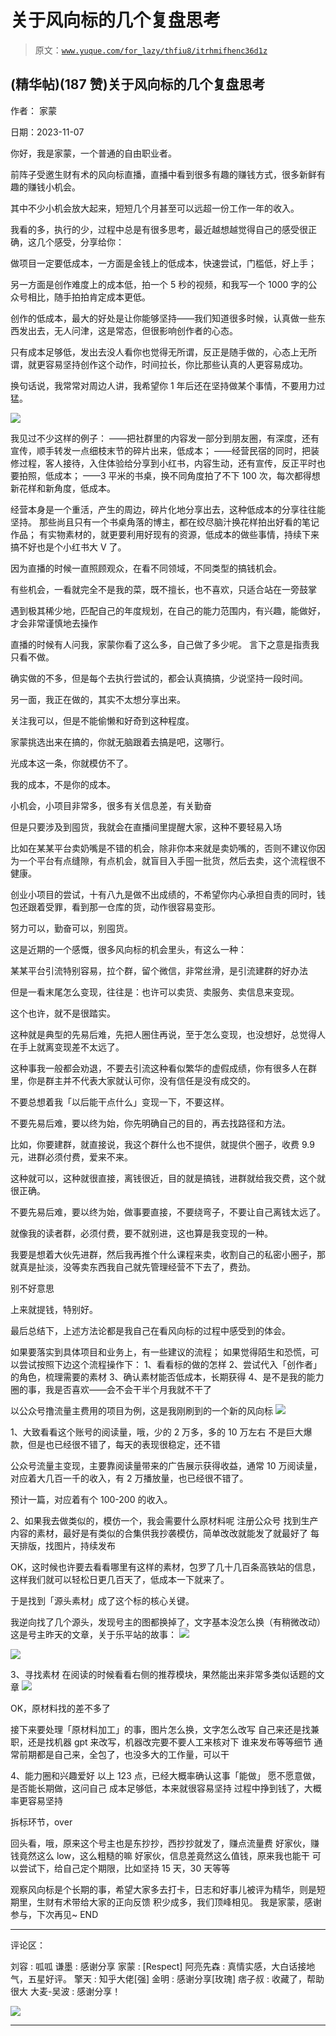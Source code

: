 # 关于风向标的几个复盘思考

> 原文：[`www.yuque.com/for_lazy/thfiu8/itrhmifhenc36d1z`](https://www.yuque.com/for_lazy/thfiu8/itrhmifhenc36d1z)

## (精华帖)(187 赞)关于风向标的几个复盘思考

作者： 家蒙

日期：2023-11-07

你好，我是家蒙，一个普通的自由职业者。

前阵子受邀生财有术的风向标直播，直播中看到很多有趣的赚钱方式，很多新鲜有趣的赚钱小机会。

其中不少小机会放大起来，短短几个月甚至可以远超一份工作一年的收入。

我看的多，执行的少，过程中总是有很多思考，最近越想越觉得自己的感受很正确，这几个感受，分享给你：

做项目一定要低成本，一方面是金钱上的低成本，快速尝试，门槛低，好上手；

另一方面是创作难度上的成本低，拍一个 5 秒的视频，和我写一个 1000 字的公众号相比，随手拍拍肯定成本更低。

创作的低成本，最大的好处是让你能够坚持——我们知道很多时候，认真做一些东西发出去，无人问津，这是常态，但很影响创作者的心态。

只有成本足够低，发出去没人看你也觉得无所谓，反正是随手做的，心态上无所谓，就更容易坚持创作这个动作，时间拉长，你比那些认真的人更容易成功。

换句话说，我常常对周边人讲，我希望你 1 年后还在坚持做某个事情，不要用力过猛。

![](img/a5858a4e4ee19ad9036de38aa3ac106d.png)

我见过不少这样的例子：
——把社群里的内容发一部分到朋友圈，有深度，还有宣传，顺手转发一点细枝末节的碎片出来，低成本；
——经营民宿的同时，把装修过程，客人接待，入住体验给分享到小红书，内容生动，还有宣传，反正平时也要拍照，低成本；
——3 平米的书桌，换不同角度拍了不下 100 次，每次都得想新花样和新角度，低成本。

经营本身是一个重活，产生的周边，碎片化地分享出去，这种低成本的分享往往能坚持。
那些尚且只有一个书桌角落的博主，都在绞尽脑汁换花样拍出好看的笔记作品；
有实物素材的，就更要利用好现有的资源，低成本的做些事情，持续下来搞不好也是个小红书大 V 了。

因为直播的时候一直照顾观众，在看不同领域，不同类型的搞钱机会。

有些机会，一看就完全不是我的菜，既不擅长，也不喜欢，只适合站在一旁鼓掌

遇到极其稀少地，匹配自己的年度规划，在自己的能力范围内，有兴趣，能做好，才会非常谨慎地去操作

直播的时候有人问我，家蒙你看了这么多，自己做了多少呢。
言下之意是指责我只看不做。

确实做的不多，但是每个去执行尝试的，都会认真搞搞，少说坚持一段时间。

另一面，我正在做的，其实不太想分享出来。

关注我可以，但是不能偷懒和好奇到这种程度。

家蒙挑选出来在搞的，你就无脑跟着去搞是吧，这哪行。

光成本这一条，你就模仿不了。

我的成本，不是你的成本。

小机会，小项目非常多，很多有关信息差，有关勤奋

但是只要涉及到囤货，我就会在直播间里提醒大家，这种不要轻易入场

比如在某某平台卖奶嘴是不错的机会，除非你本来就是卖奶嘴的，否则不建议你因为一个平台有点缝隙，有点机会，就盲目入手囤一批货，然后去卖，这个流程很不健康。

创业小项目的尝试，十有八九是做不出成绩的，不希望你内心承担自责的同时，钱包还跟着受罪，看到那一仓库的货，动作很容易变形。

努力可以，勤奋可以，别囤货。

这是近期的一个感慨，很多风向标的机会里头，有这么一种：

某某平台引流特别容易，拉个群，留个微信，非常丝滑，是引流建群的好办法

但是一看末尾怎么变现，往往是：也许可以卖货、卖服务、卖信息来变现。

这个也许，就不是很踏实。

这种就是典型的先易后难，先把人圈住再说，至于怎么变现，也没想好，总觉得人在手上就离变现差不太远了。

这种事我一般都会劝退，不要去引流这种看似繁华的虚假成绩，你有很多人在群里，你是群主并不代表大家就认可你，没有信任是没有成交的。

不要总想着我「以后能干点什么」变现一下，不要这样。

不要先易后难，要以终为始，你先明确自己的目的，再去找路径和方法。

比如，你要建群，就直接说，我这个群什么也不提供，就提供个圈子，收费 9.9 元，进群必须付费，爱来不来。

这种就可以，这种就很直接，离钱很近，目的就是搞钱，进群就给我交费，这个就很正确。

不要先易后难，要以终为始，做事要直接，不要绕弯子，不要让自己离钱太远了。

就像我的读者群，必须付费，要不就别进，这也算是我变现的一种。

我要是想着大伙先进群，然后我再推个什么课程来卖，收割自己的私密小圈子，那就真是扯淡，没等卖东西我自己就先管理经营不下去了，费劲。

别不好意思

上来就提钱，特别好。

最后总结下，上述方法论都是我自己在看风向标的过程中感受到的体会。

如果要落实到具体项目和业务上，有一些建议的流程；
如果觉得陌生和恐慌，可以尝试按照下边这个流程操作下：
1、看看标的做的怎样
2、尝试代入「创作者」的角色，梳理需要的素材
3、确认素材能否低成本，长期获得
4、是不是我的能力圈的事，我是否喜欢——会不会干半个月我就不干了

以公众号撸流量主费用的项目为例，这是我刚刷到的一个新的风向标
![](img/793c5da9dd9834205b4342b79c765a5b.png)

1、大致看看这个账号的阅读量，哦，少的 2 万多，多的 10 万左右
不是巨大爆款，但是也已经很不错了，每天的表现很稳定，还不错

公众号流量主变现，主要靠阅读量带来的广告展示获得收益，通常 10 万阅读量，对应着大几百一千的收入，有 2 万播放量，也已经很不错了。

预计一篇，对应着有个 100-200 的收入。

2、如果我去做类似的，模仿一个，我会需要什么原材料呢
注册公众号
找到生产内容的素材，最好是有类似的合集供我抄袭模仿，简单改改就能发了就最好了
每天排版，找图片，持续发布

OK，这时候也许要去看看哪里有这样的素材，包罗了几十几百条高铁站的信息，这样我们就可以轻松日更几百天了，低成本一下就来了。

于是找到「源头素材」成了这个标的核心关键。

我逆向找了几个源头，发现号主的图都换掉了，文字基本没怎么换（有稍微改动）
这是号主昨天的文章，关于乐平站的故事：
![](img/52d793268fccb21ce57653e4878aaca5.png)

![](img/1cb873ce5b8d1e0c613c9fdc907d19e5.png)

3、寻找素材
在阅读的时候看看右侧的推荐模块，果然能出来非常多类似话题的文章
![](img/c97d1cc57e0ffd1a72b6f9253eca2e94.png)

OK，原材料找的差不多了

接下来要处理「原材料加工」的事，图片怎么换，文字怎么改写
自己来还是找兼职，还是找机器 gpt 来改写，机器改完要不要人工来核对下
谁来发布等等细节
通常前期都是自己来，全包了，也没多大的工作量，可以干

4、能力圈和兴趣爱好
以上 123 点，已经大概率确认这事「能做」
愿不愿意做，是否能长期做，这问自己
成本足够低，本来就很容易坚持
过程中挣到钱了，大概率更容易坚持

拆标环节，over

回头看，哦，原来这个号主也是东抄抄，西抄抄就发了，赚点流量费
好家伙，赚钱竟然这么 low，这么粗糙的嘛
好家伙，信息差竟然这么值钱，原来我也能干
可以尝试下，给自己定个期限，比如坚持 15 天，30 天等等

观察风向标是个长期的事，希望大家多去打卡，日志和好事儿被评为精华，则是短期里，生财有术带给大家的正向反馈
积少成多，我们顶峰相见。
我是家蒙，感谢参与，下次再见~
END

* * *

评论区：

刘容 : 呱呱
谦墨 : 感谢分享
家蒙 : [Respect]
阿亮先森 : 真情实感，大白话接地气，五星好评。
擎天 : 知乎大佬[强]
金明 : 感谢分享[玫瑰]
痞子叔 : 收藏了，帮助很大
大麦-吴波 : 感谢分享！

![](img/1c37d505930596d12a88ab23e11aa07a.png)

* * *